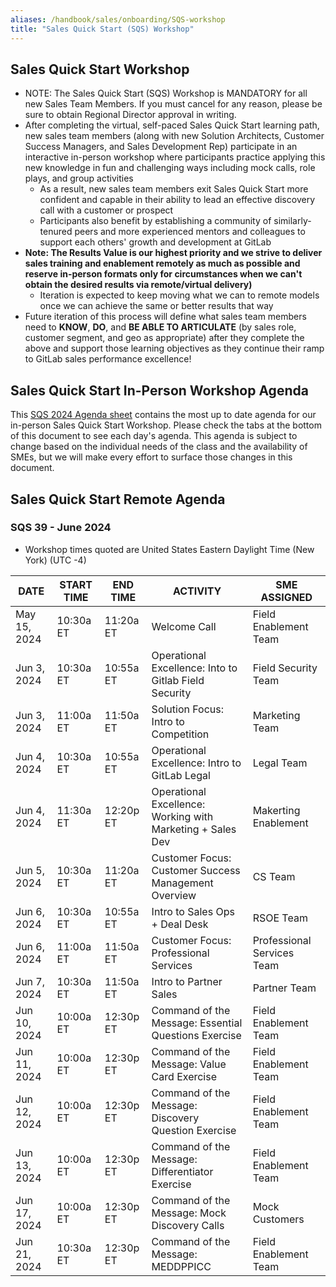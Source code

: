 ```yaml
---
aliases: /handbook/sales/onboarding/SQS-workshop
title: "Sales Quick Start (SQS) Workshop"
---
```








## Sales Quick Start Workshop

- NOTE: The Sales Quick Start (SQS) Workshop is MANDATORY for all new Sales Team Members. If you must cancel for any reason, please be sure to obtain Regional Director approval in writing.
- After completing the virtual, self-paced Sales Quick Start learning path, new sales team members (along with new Solution Architects, Customer Success Managers, and Sales Development Rep) participate in an interactive in-person workshop where participants practice applying this new knowledge in fun and challenging ways including mock calls, role plays, and group activities
   - As a result, new sales team members exit Sales Quick Start more confident and capable in their ability to lead an effective discovery call with a customer or prospect
   - Participants also benefit by establishing a community of similarly-tenured peers and more experienced mentors and colleagues to support each others' growth and development at GitLab
- **Note: The Results Value is our highest priority and we strive to deliver sales training and enablement remotely as much as possible and reserve in-person formats only for circumstances when we can't obtain the desired results via remote/virtual delivery)**
   - Iteration is expected to keep moving what we can to remote models once we can achieve the same or better results that way
- Future iteration of this process will define what sales team members need to **KNOW**, **DO**, and **BE ABLE TO ARTICULATE** (by sales role, customer segment, and geo as appropriate) after they complete the above and support those learning objectives as they continue their ramp to GitLab sales performance excellence!

## Sales Quick Start In-Person Workshop Agenda

This [SQS 2024 Agenda sheet](https://docs.google.com/spreadsheets/d/1f64fZCKbrz7JEydEIkUeGZ16nQuLxNgD6RXEM2zEgws/edit?usp=sharing) contains the most up to date agenda for our in-person Sales Quick Start Workshop. Please check the tabs at the bottom of this document to see each day's agenda. This agenda is subject to change based on the individual needs of the class and the availability of SMEs, but we will make every effort to surface those changes in this document.

## Sales Quick Start Remote Agenda

### SQS 39 - June 2024

- Workshop times quoted are United States Eastern Daylight Time (New York) (UTC -4)

| DATE | START TIME | END TIME | ACTIVITY | SME ASSIGNED |
|------|------------|----------|----------|--------------|
| May 15, 2024 | 10:30a ET | 11:20a ET | Welcome Call | Field Enablement Team |
| Jun 3, 2024 | 10:30a ET | 10:55a ET | Operational Excellence: Into to Gitlab Field Security | Field Security Team |
| Jun 3, 2024 | 11:00a ET | 11:50a ET | Solution Focus: Intro to Competition | Marketing Team |
| Jun 4, 2024 | 10:30a ET | 10:55a ET | Operational Excellence: Intro to GitLab Legal | Legal Team  |
| Jun 4, 2024 | 11:30a ET | 12:20p ET | Operational Excellence: Working with Marketing + Sales Dev | Makerting Enablement |
| Jun 5, 2024 | 10:30a ET | 11:20a ET | Customer Focus: Customer Success Management Overview | CS Team  |
| Jun 6, 2024 | 10:30a ET | 10:55a ET | Intro to Sales Ops + Deal Desk |  RSOE Team  |
| Jun 6, 2024 | 11:00a ET | 11:50a ET | Customer Focus: Professional Services | Professional Services Team |
| Jun 7, 2024 | 10:30a ET | 11:50a ET | Intro to Partner Sales | Partner Team |
| Jun 10, 2024 | 10:00a ET | 12:30p ET | Command of the Message: Essential Questions Exercise | Field Enablement Team |
| Jun 11, 2024 | 10:00a ET | 12:30p ET | Command of the Message: Value Card Exercise | Field Enablement Team |
| Jun 12, 2024 | 10:00a ET | 12:30p ET | Command of the Message: Discovery Question Exercise | Field Enablement Team |
| Jun 13, 2024 | 10:00a ET | 12:30p ET | Command of the Message: Differentiator Exercise | Field Enablement Team  |
| Jun 17, 2024 | 10:00a ET | 12:30p ET | Command of the Message: Mock Discovery Calls | Mock Customers |
| Jun 21, 2024 | 10:30a ET | 12:30p ET | Command of the Message: MEDDPPICC  | Field Enablement Team |
